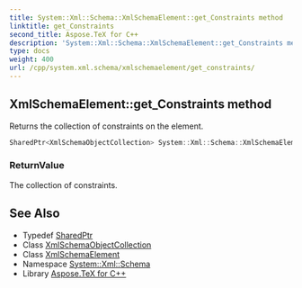 ```yaml
---
title: System::Xml::Schema::XmlSchemaElement::get_Constraints method
linktitle: get_Constraints
second_title: Aspose.TeX for C++
description: 'System::Xml::Schema::XmlSchemaElement::get_Constraints method. Returns the collection of constraints on the element in C++.'
type: docs
weight: 400
url: /cpp/system.xml.schema/xmlschemaelement/get_constraints/
---
```

## XmlSchemaElement::get_Constraints method


Returns the collection of constraints on the element.

```cpp
SharedPtr<XmlSchemaObjectCollection> System::Xml::Schema::XmlSchemaElement::get_Constraints()
```


### ReturnValue

The collection of constraints.

## See Also

* Typedef [SharedPtr](../../../system/sharedptr/)
* Class [XmlSchemaObjectCollection](../../xmlschemaobjectcollection/)
* Class [XmlSchemaElement](../)
* Namespace [System::Xml::Schema](../../)
* Library [Aspose.TeX for C++](../../../)
